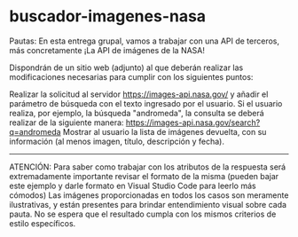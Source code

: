 # buscador-imagenes-nasa

Pautas:
En esta entrega grupal, vamos a trabajar con una API de terceros, más concretamente ¡La API de imágenes de la NASA! 

Dispondrán de un sitio web (adjunto) al que deberán realizar las modificaciones necesarias para cumplir con los siguientes puntos:

Realizar la solicitud al servidor https://images-api.nasa.gov/ y añadir el parámetro de búsqueda con el texto ingresado por el usuario. Si el usuario realiza, por ejemplo, la búsqueda "andromeda", la consulta se deberá realizar de la siguiente manera: 
https://images-api.nasa.gov/search?q=andromeda
Mostrar al usuario la lista de imágenes devuelta, con su información (al menos imagen, título, descripción y fecha).

----------------------------------------------------------------------------------------------------

ATENCIÓN:
Para saber como trabajar con los atributos de la respuesta será extremadamente importante revisar el formato de la misma (pueden bajar este ejemplo y darle formato en Visual Studio Code para leerlo más cómodos)
Las imágenes proporcionadas en todos los casos son meramente ilustrativas, y están presentes para brindar entendimiento visual sobre cada pauta. No se espera que el resultado cumpla con los mismos criterios de estilo específicos. 

